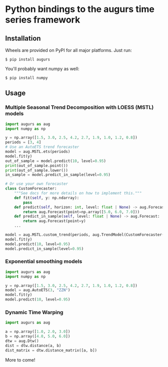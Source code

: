 # Python bindings to the augurs time series framework

## Installation

Wheels are provided on PyPI for all major platforms. Just run:

```shell
$ pip install augurs
```

You'll probably want numpy as well:

```shell
$ pip install numpy
```

## Usage

### Multiple Seasonal Trend Decomposition with LOESS (MSTL) models

```python
import augurs as aug
import numpy as np

y = np.array([1.5, 3.0, 2.5, 4.2, 2.7, 1.9, 1.0, 1.2, 0.8])
periods = [3, 4]
# Use an AutoETS trend forecaster
model = aug.MSTL.ets(periods)
model.fit(y)
out_of_sample = model.predict(10, level=0.95)
print(out_of_sample.point())
print(out_of_sample.lower())
in_sample = model.predict_in_sample(level=0.95)

# Or use your own forecaster
class CustomForecaster:
    """See docs for more details on how to implement this."""    
    def fit(self, y: np.ndarray):
        pass
    def predict(self, horizon: int, level: float | None) -> aug.Forecast:
        return aug.Forecast(point=np.array([5.0, 6.0, 7.0]))
    def predict_in_sample(self, level: float | None) -> aug.Forecast:
        return aug.Forecast(point=y)
    ...

model = aug.MSTL.custom_trend(periods, aug.TrendModel(CustomForecaster()))
model.fit(y)
model.predict(10, level=0.95)
model.predict_in_sample(level=0.95)
```

### Exponential smoothing models

```python
import augurs as aug
import numpy as np

y = np.array([1.5, 3.0, 2.5, 4.2, 2.7, 1.9, 1.0, 1.2, 0.8])
model = aug.AutoETS(3, "ZZN")
model.fit(y)
model.predict(10, level=0.95)
```

### Dynamic Time Warping

```python
import augurs as aug

a = np.array([1.0, 2.0, 3.0])
b = np.array([4.0, 5.0, 6.0])
dtw = aug.Dtw()
dist = dtw.distance(a, b)
dist_matrix = dtw.distance_matrix([a, b])
```

More to come!
